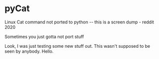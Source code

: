 # pyCat
Linux Cat command not ported to python -- this is a screen dump - reddit 2020

Sometimes you just gotta not port stuff

Look, I was just testing some new stuff out. This wasn't supposed to be seen by anybody. Hello.

